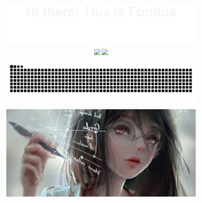 <a href="https://fontlos.com">
    <img src="./img/header.svg"></img>
</a>

<!-- <a href="https://github.com/fontlos/buaa-api">
    <img src="https://github-readme-stats.vercel.app/api/pin/?username=fontlos&repo=buaa-api"></img>
</a> -->

<p align="center">
    <img src="https://github-readme-stats.vercel.app/api?username=fontlos&show_icons=true&include_all_commits=true"></img>
    <img src="https://github-readme-stats.vercel.app/api/top-langs/?username=fontlos&layout=compact" height="195px"></img>
</p>

<picture>
    <source media="(prefers-color-scheme: dark)" srcset="https://raw.githubusercontent.com/fontlos/fontlos/output/github-contribution-grid-snake-dark.svg">
    <source media="(prefers-color-scheme: light)" srcset="https://raw.githubusercontent.com/fontlos/fontlos/output/github-contribution-grid-snake.svg">
    <img alt="github contribution grid snake animation" src="https://raw.githubusercontent.com/fontlos/fontlos/output/github-contribution-grid-snake.svg">
</picture>

![bg](./img/background.jpg)